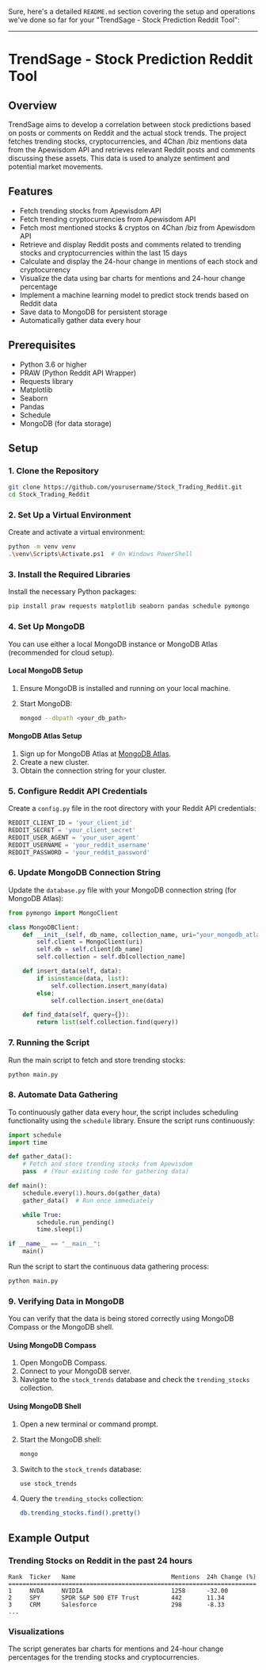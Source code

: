 Sure, here's a detailed `README.md` section covering the setup and operations we've done so far for your "TrendSage - Stock Prediction Reddit Tool":

---

# TrendSage - Stock Prediction Reddit Tool

## Overview
TrendSage aims to develop a correlation between stock predictions based on posts or comments on Reddit and the actual stock trends. The project fetches trending stocks, cryptocurrencies, and 4Chan /biz mentions data from the Apewisdom API and retrieves relevant Reddit posts and comments discussing these assets. This data is used to analyze sentiment and potential market movements.

## Features
- Fetch trending stocks from Apewisdom API
- Fetch trending cryptocurrencies from Apewisdom API
- Fetch most mentioned stocks & cryptos on 4Chan /biz from Apewisdom API
- Retrieve and display Reddit posts and comments related to trending stocks and cryptocurrencies within the last 15 days
- Calculate and display the 24-hour change in mentions of each stock and cryptocurrency
- Visualize the data using bar charts for mentions and 24-hour change percentage
- Implement a machine learning model to predict stock trends based on Reddit data
- Save data to MongoDB for persistent storage
- Automatically gather data every hour

## Prerequisites
- Python 3.6 or higher
- PRAW (Python Reddit API Wrapper)
- Requests library
- Matplotlib
- Seaborn
- Pandas
- Schedule
- MongoDB (for data storage)

## Setup

### 1. Clone the Repository

```sh
git clone https://github.com/yourusername/Stock_Trading_Reddit.git
cd Stock_Trading_Reddit
```

### 2. Set Up a Virtual Environment

Create and activate a virtual environment:

```sh
python -m venv venv
.\venv\Scripts\Activate.ps1  # On Windows PowerShell
```

### 3. Install the Required Libraries

Install the necessary Python packages:

```sh
pip install praw requests matplotlib seaborn pandas schedule pymongo
```

### 4. Set Up MongoDB

You can use either a local MongoDB instance or MongoDB Atlas (recommended for cloud setup).

#### Local MongoDB Setup

1. Ensure MongoDB is installed and running on your local machine.
2. Start MongoDB:

    ```sh
    mongod --dbpath <your_db_path>
    ```

#### MongoDB Atlas Setup

1. Sign up for MongoDB Atlas at [MongoDB Atlas](https://www.mongodb.com/cloud/atlas).
2. Create a new cluster.
3. Obtain the connection string for your cluster.

### 5. Configure Reddit API Credentials

Create a `config.py` file in the root directory with your Reddit API credentials:

```python
REDDIT_CLIENT_ID = 'your_client_id'
REDDIT_SECRET = 'your_client_secret'
REDDIT_USER_AGENT = 'your_user_agent'
REDDIT_USERNAME = 'your_reddit_username'
REDDIT_PASSWORD = 'your_reddit_password'
```

### 6. Update MongoDB Connection String

Update the `database.py` file with your MongoDB connection string (for MongoDB Atlas):

```python
from pymongo import MongoClient

class MongoDBClient:
    def __init__(self, db_name, collection_name, uri="your_mongodb_atlas_connection_string"):
        self.client = MongoClient(uri)
        self.db = self.client[db_name]
        self.collection = self.db[collection_name]

    def insert_data(self, data):
        if isinstance(data, list):
            self.collection.insert_many(data)
        else:
            self.collection.insert_one(data)

    def find_data(self, query={}):
        return list(self.collection.find(query))
```

### 7. Running the Script

Run the main script to fetch and store trending stocks:

```sh
python main.py
```

### 8. Automate Data Gathering

To continuously gather data every hour, the script includes scheduling functionality using the `schedule` library. Ensure the script runs continuously:

```python
import schedule
import time

def gather_data():
    # Fetch and store trending stocks from Apewisdom
    pass  # (Your existing code for gathering data)

def main():
    schedule.every(1).hours.do(gather_data)
    gather_data()  # Run once immediately

    while True:
        schedule.run_pending()
        time.sleep(1)

if __name__ == "__main__":
    main()
```

Run the script to start the continuous data gathering process:

```sh
python main.py
```

### 9. Verifying Data in MongoDB

You can verify that the data is being stored correctly using MongoDB Compass or the MongoDB shell.

#### Using MongoDB Compass

1. Open MongoDB Compass.
2. Connect to your MongoDB server.
3. Navigate to the `stock_trends` database and check the `trending_stocks` collection.

#### Using MongoDB Shell

1. Open a new terminal or command prompt.
2. Start the MongoDB shell:

    ```sh
    mongo
    ```

3. Switch to the `stock_trends` database:

    ```sh
    use stock_trends
    ```

4. Query the `trending_stocks` collection:

    ```sh
    db.trending_stocks.find().pretty()
    ```

## Example Output

### Trending Stocks on Reddit in the past 24 hours

```
Rank  Ticker   Name                           Mentions  24h Change (%) 
======================================================================
1     NVDA     NVIDIA                         1258      -32.00           
2     SPY      SPDR S&P 500 ETF Trust         442       11.34           
3     CRM      Salesforce                     298       -8.33           
...
```

### Visualizations

The script generates bar charts for mentions and 24-hour change percentages for the trending stocks and cryptocurrencies.

